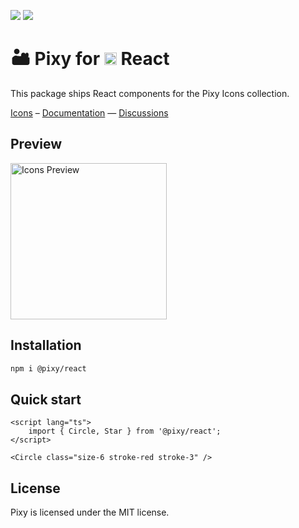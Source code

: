 ![](https://badgers.space/npm/version/pixy/svelte?theme=tailwind)
![](https://badgers.space/github/license/l0uigrange/pixy?theme=tailwind)

# 🏜️ Pixy for <img src="https://lucide.dev/framework-logos/react.svg" alt="Svelte logo" width="20" /> React

This package ships React components for the Pixy Icons collection.

[Icons](https://pixy.grangelouis.ch/icons) – [Documentation](https://pixy.grangelouis.ch) — [Discussions](https://github.com/l0uigrange/pixy/discussions)

## Preview

<img src="https://github.com/user-attachments/assets/bbf8b4c3-c4b5-4d5c-a641-d036f171fb6e" width="250" alt="Icons Preview" />


## Installation

```sh
npm i @pixy/react
```

## Quick start

```svelte
<script lang="ts">
    import { Circle, Star } from '@pixy/react';
</script>

<Circle class="size-6 stroke-red stroke-3" />
```

## License

Pixy is licensed under the MIT license.